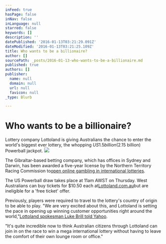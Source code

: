 ```yaml
---
inFeed: true
hasPage: false
inNav: false
inLanguage: null
starred: false
keywords: []
description: ''
datePublished: '2016-01-13T03:21:29.091Z'
dateModified: '2016-01-13T03:21:25.109Z'
title: Who wants to be a billionaire?
author: []
sourcePath: _posts/2016-01-13-who-wants-to-be-a-billionaire.md
published: true
authors: []
publisher:
  name: null
  domain: null
  url: null
  favicon: null
_type: Blurb

---
```

# Who wants to be a billionaire?

Lottery company Lottoland is giving Australians the chance to enter the world's biggest ever lottery, the whopping $US1.5 billion ($2.15 billion) Powerball jackpot.
![](https://the-grid-user-content.s3-us-west-2.amazonaws.com/9de0f57e-8905-41da-ab0c-863d7a6ccb38.PNG)

The Gibraltar-based betting company, which has offices in Sydney and Darwin, has been awarded a five-year license by the Northern Territory Racing Commission to[open online gambling in international lotteries][0].

The US Powerball draw takes place at 11am AWST on Thursday. West Australians can buy tickets for $10.50 each at[Lottoland.com.au][1]but are ineligible for a 'free ticket' offer.

Previously, players were required to travel to the lottery's country of origin to be able to play. "We are very excited about this, and Lottoland is setting the pace in opening up winning customer opportunities right around the world,"[Lottoland spokesman Luke Brill told Yahoo][2].

"It's quite incredible now to think Australian citizens through Lottoland can join in on the race to win a mega international lottery without having to leave the comfort of their own lounge room or office."

[0]: http://www.gaming-awards.com/NEWS/lottoland-awarded-first-online-lottery-betting-licence-in-australia/
[1]: https://www.lottoland.com.au/ "www.lottoland.com.au"
[2]: https://au.news.yahoo.com/a/30553290/aussie-punters-given-green-light-to-play-for-worlds-biggest-lotto-of-1-3b/